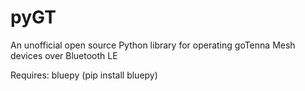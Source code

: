 # pyGT
An unofficial open source Python library for operating goTenna Mesh devices over Bluetooth LE

Requires:
  bluepy (pip install bluepy)
